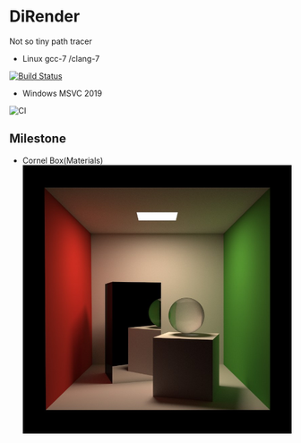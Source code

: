 # DiRender
Not so tiny path tracer

- Linux gcc-7 /clang-7

[![Build Status](https://travis-ci.org/BlurryLight/DiRender.svg?branch=master)](https://travis-ci.org/BlurryLight/DiRender)

- Windows MSVC 2019

![CI](https://github.com/BlurryLight/DiRender/workflows/CI/badge.svg)

## Milestone

- Cornel Box(Materials)
![cornel_box](images/cornel_box_material.jpg)


